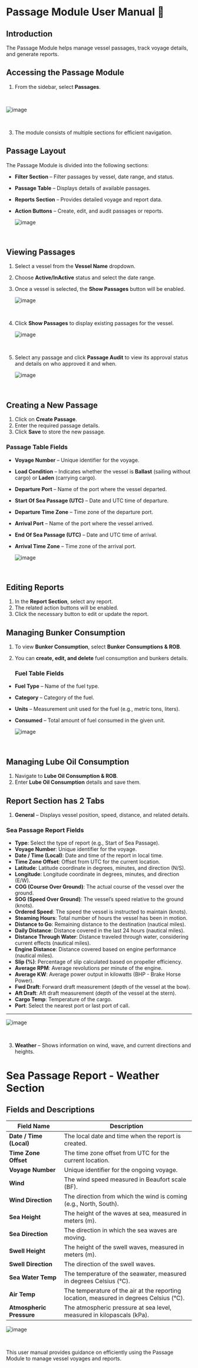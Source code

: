 # Passage Module User Manual 📘

## Introduction
The Passage Module helps manage vessel passages, track voyage details, and generate reports.

## Accessing the Passage Module
1. From the sidebar, select **Passages**.

<br>

   ![image](https://github.com/user-attachments/assets/ff6d4f7e-f6c0-4886-b618-70b20d2bfcdb)

   <br>

3. The module consists of multiple sections for efficient navigation.

## Passage Layout
The Passage Module is divided into the following sections:
- **Filter Section** – Filter passages by vessel, date range, and status.
- **Passage Table** – Displays details of available passages.
- **Reports Section** – Provides detailed voyage and report data.
- **Action Buttons** – Create, edit, and audit passages or reports.

  ![image](https://github.com/user-attachments/assets/0f2fe594-2b6b-4980-88c5-f7ba9ea9604a)

<br>

## Viewing Passages
1. Select a vessel from the **Vessel Name** dropdown.
2. Choose **Active/InActive** status and select the date range.
3. Once a vessel is selected, the **Show Passages** button will be enabled.

   ![image](https://github.com/user-attachments/assets/e177936c-226b-4ee9-82cc-bf38c0e456d2)

   <br>

3. Click **Show Passages** to display existing passages for the vessel.

   ![image](https://github.com/user-attachments/assets/1ce193a6-d7bc-45f5-9dc4-20c3ff8477da)

   <br>

5. Select any passage and click **Passage Audit** to view its approval status and details on who approved it and when.

   ![image](https://github.com/user-attachments/assets/d8270332-d1e7-42f5-b78d-9d729e0104a9)

   <br>


## Creating a New Passage
1. Click on **Create Passage**.
2. Enter the required passage details.
3. Click **Save** to store the new passage.

 ### Passage Table Fields

- **Voyage Number** – Unique identifier for the voyage.
- **Load Condition** – Indicates whether the vessel is **Ballast** (sailing without cargo) or **Laden** (carrying cargo).
- **Departure Port** – Name of the port where the vessel departed.
- **Start Of Sea Passage (UTC)** – Date and UTC time of departure.
- **Departure Time Zone** – Time zone of the departure port.
- **Arrival Port** – Name of the port where the vessel arrived.
- **End Of Sea Passage (UTC)** – Date and UTC time of arrival.
- **Arrival Time Zone** – Time zone of the arrival port.


   ![image](https://github.com/user-attachments/assets/5a54c302-4f53-4762-bd81-27be242e9324)


   <br>


## Editing Reports
1. In the **Report Section**, select any report.
2. The related action buttons will be enabled.
3. Click the necessary button to edit or update the report.

## Managing Bunker Consumption
1. To view **Bunker Consumption**, select **Bunker Consumptions & ROB**.
2. You can **create, edit, and delete** fuel consumption and bunkers details.

   ### Fuel Table Fields

- **Fuel Type** – Name of the fuel type.  
- **Category** – Category of the fuel.  
- **Units** – Measurement unit used for the fuel (e.g., metric tons, liters).  
- **Consumed** – Total amount of fuel consumed in the given unit.  


   ![image](https://github.com/user-attachments/assets/c738a736-c93f-4409-921f-c18ff58c7afe)

   <br>


## Managing Lube Oil Consumption
1. Navigate to **Lube Oil Consumption & ROB**.
2. Enter **Lube Oil Consumption** details and save them.

## Report Section has 2 Tabs
1. **General** – Displays vessel position, speed, distance, and related details.

### Sea Passage Report Fields 


- **Type**: Select the type of report (e.g., Start of Sea Passage).
- **Voyage Number**: Unique identifier for the voyage.
- **Date / Time (Local)**: Date and time of the report in local time.
- **Time Zone Offset**: Offset from UTC for the current location.
- **Latitude**: Latitude coordinate in degrees, minutes, and direction (N/S).
- **Longitude**: Longitude coordinate in degrees, minutes, and direction (E/W).
- **COG (Course Over Ground)**: The actual course of the vessel over the ground.
- **SOG (Speed Over Ground)**: The vessel’s speed relative to the ground (knots).
- **Ordered Speed**: The speed the vessel is instructed to maintain (knots).
- **Steaming Hours**: Total number of hours the vessel has been in motion.
- **Distance to Go**: Remaining distance to the destination (nautical miles).
- **Daily Distance**: Distance covered in the last 24 hours (nautical miles).
- **Distance Through Water**: Distance traveled through water, considering current effects (nautical miles).
- **Engine Distance**: Distance covered based on engine performance (nautical miles).
- **Slip (%)**: Percentage of slip calculated based on propeller efficiency.
- **Average RPM**: Average revolutions per minute of the engine.
- **Average KW**: Average power output in kilowatts (BHP - Brake Horse Power).
- **Fwd Draft**: Forward draft measurement (depth of the vessel at the bow).
- **Aft Draft**: Aft draft measurement (depth of the vessel at the stern).
- **Cargo Temp**: Temperature of the cargo.
- **Port**: Select the nearest port or last port of call.

---




   ![image](https://github.com/user-attachments/assets/c44233de-162f-4355-9b06-4d8b47312193)

   <br>

3. **Weather** – Shows information on wind, wave, and current directions and heights.

# Sea Passage Report - Weather Section

## Fields and Descriptions

| Field Name             | Description |
|------------------------|-------------|
| **Date / Time (Local)** | The local date and time when the report is created. |
| **Time Zone Offset**   | The time zone offset from UTC for the current location. |
| **Voyage Number**      | Unique identifier for the ongoing voyage. |
| **Wind**              | The wind speed measured in Beaufort scale (BF). |
| **Wind Direction**    | The direction from which the wind is coming (e.g., North, South). |
| **Sea Height**        | The height of the waves at sea, measured in meters (m). |
| **Sea Direction**     | The direction in which the sea waves are moving. |
| **Swell Height**      | The height of the swell waves, measured in meters (m). |
| **Swell Direction**   | The direction of the swell waves. |
| **Sea Water Temp**    | The temperature of the seawater, measured in degrees Celsius (°C). |
| **Air Temp**          | The temperature of the air at the reporting location, measured in degrees Celsius (°C). |
| **Atmospheric Pressure** | The atmospheric pressure at sea level, measured in kilopascals (kPa). |




   ![image](https://github.com/user-attachments/assets/9e25036c-0b8b-491c-b64b-da3e1bf33acf)


   <br>


This user manual provides guidance on efficiently using the Passage Module to manage vessel voyages and reports.

